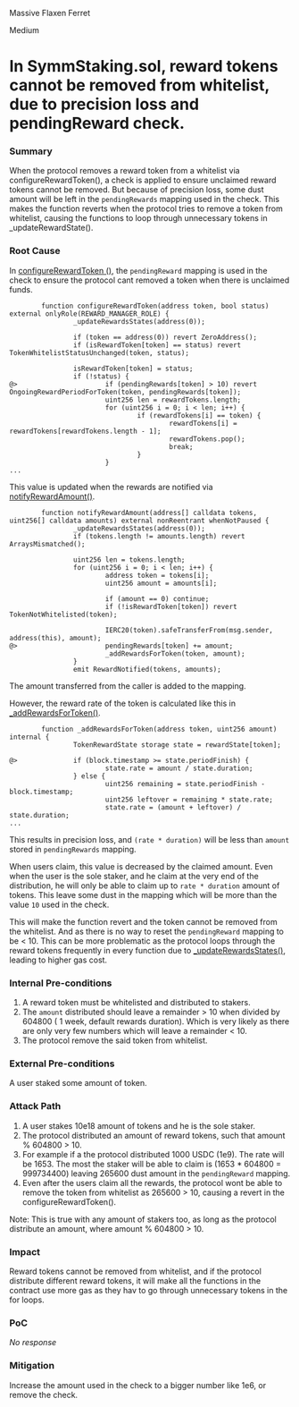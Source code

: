 Massive Flaxen Ferret

Medium

# In SymmStaking.sol, reward tokens cannot be removed from whitelist, due to precision loss and pendingReward check.

### Summary

When the protocol removes a reward token from a whitelist via configureRewardToken(), a check is applied to ensure unclaimed reward tokens cannot be removed. But because of precision loss, some dust amount will be left in the `pendingRewards` mapping used in the check. This makes the function reverts when the protocol tries to remove a token from whitelist, causing the functions to loop through unnecessary tokens in _updateRewardState().


### Root Cause

In [configureRewardToken ()](https://github.com/sherlock-audit/2025-03-symm-io-stacking/blob/main/token%2Fcontracts%2Fstaking%2FSymmStaking.sol#L312), the `pendingReward` mapping is used in the check to ensure the protocol cant removed a token when there is unclaimed funds. 

```solidity
        function configureRewardToken(address token, bool status) external onlyRole(REWARD_MANAGER_ROLE) {
                _updateRewardsStates(address(0));

                if (token == address(0)) revert ZeroAddress();
                if (isRewardToken[token] == status) revert TokenWhitelistStatusUnchanged(token, status);

                isRewardToken[token] = status;
                if (!status) {
@>                      if (pendingRewards[token] > 10) revert OngoingRewardPeriodForToken(token, pendingRewards[token]);
                        uint256 len = rewardTokens.length;
                        for (uint256 i = 0; i < len; i++) {
                                if (rewardTokens[i] == token) {
                                        rewardTokens[i] = rewardTokens[rewardTokens.length - 1];
                                        rewardTokens.pop();
                                        break;
                                }
                        }
...
```
This value is updated when the rewards are notified via [notifyRewardAmount()](https://github.com/sherlock-audit/2025-03-symm-io-stacking/blob/main/token%2Fcontracts%2Fstaking%2FSymmStaking.sol#L275).

```solidity
        function notifyRewardAmount(address[] calldata tokens, uint256[] calldata amounts) external nonReentrant whenNotPaused {
                _updateRewardsStates(address(0));
                if (tokens.length != amounts.length) revert ArraysMismatched();

                uint256 len = tokens.length;
                for (uint256 i = 0; i < len; i++) {
                        address token = tokens[i];
                        uint256 amount = amounts[i];

                        if (amount == 0) continue;
                        if (!isRewardToken[token]) revert TokenNotWhitelisted(token);

                        IERC20(token).safeTransferFrom(msg.sender, address(this), amount);
@>                      pendingRewards[token] += amount;
                        _addRewardsForToken(token, amount);
                }
                emit RewardNotified(tokens, amounts);
```
The amount transferred from the caller is added to the mapping.

However, the reward rate of the token is calculated like this in [_addRewardsForToken()](https://github.com/sherlock-audit/2025-03-symm-io-stacking/blob/main/token%2Fcontracts%2Fstaking%2FSymmStaking.sol#L366).

```solidity
        function _addRewardsForToken(address token, uint256 amount) internal {
                TokenRewardState storage state = rewardState[token];

@>              if (block.timestamp >= state.periodFinish) {
                        state.rate = amount / state.duration;
                } else {
                        uint256 remaining = state.periodFinish - block.timestamp;
                        uint256 leftover = remaining * state.rate;
                        state.rate = (amount + leftover) / state.duration;
...
```
This results in precision loss, and `(rate * duration)` will be less than `amount` stored in `pendingRewards` mapping. 

When users claim, this value is decreased by the claimed amount. Even when the user is the sole staker, and he claim at the very end of the distribution, he will only be able to claim up to `rate * duration` amount of tokens. This leave some dust in the mapping which will be more than the value `10` used in the check. 

This will make the function revert and the token cannot be removed from the whitelist. And as there is no way to reset the `pendingReward` mapping to be < 10. This can be more problematic as the protocol loops through the reward tokens frequently in every function due to [_updateRewardsStates()](https://github.com/sherlock-audit/2025-03-symm-io-stacking/blob/main/token%2Fcontracts%2Fstaking%2FSymmStaking.sol#L406), leading to higher gas cost.

### Internal Pre-conditions

1. A reward token must be whitelisted and distributed to stakers.
2. The `amount` distributed should leave a remainder > 10 when divided by 604800 ( 1 week, default rewards duration). Which is very likely as there are only very few numbers which will leave a remainder < 10.
3. The protocol remove the said token from whitelist.

### External Pre-conditions

A user staked some amount of token.

### Attack Path

1. A user stakes 10e18 amount of tokens and he is the sole staker. 
2. The protocol distributed an amount of reward tokens, such that amount % 604800 > 10. 
3. For example if a the protocol distributed 1000 USDC (1e9). The rate will be 1653. The most the staker will be able to claim is (1653 * 604800 = 999734400) leaving 265600 dust amount in the `pendingReward` mapping.
4. Even after the users claim all the rewards, the protocol wont be able to remove the token from whitelist as 265600 > 10, causing a revert in the configureRewardToken(). 

Note: This is true with any amount of stakers too, as long as the protocol distribute an amount, where amount % 604800 > 10.

### Impact

Reward tokens cannot be removed from whitelist, and if the protocol distribute different reward tokens, it will make all the functions in the contract use more gas as they hav to go through unnecessary tokens in the for loops. 

### PoC

_No response_

### Mitigation

Increase the amount used in the check to a bigger number like 1e6, or remove the check. 
